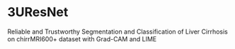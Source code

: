 # 3UResNet
Reliable and Trustworthy Segmentation and Classification of Liver Cirrhosis on chirrMRI600+ dataset with Grad-CAM and LIME
